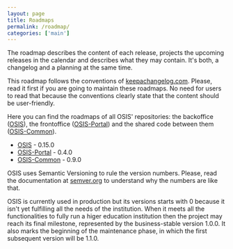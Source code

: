 ```yaml
---
layout: page
title: Roadmaps
permalink: /roadmap/
categories: ['main']
---
```


The roadmap describes the content of each release, projects the upcoming
releases in the calendar and describes what they may contain. It's both,
a changelog and a planning at the same time.

This roadmap follows the conventions of [keepachangelog.com](http://keepachangelog.com).
Please, read it first if you are going to maintain these roadmaps. No need for
users to read that because the conventions clearly state that the content
should be user-friendly.

Here you can find the roadmaps of all OSIS' repositories:
the backoffice ([OSIS](https://github.com/uclouvain/osis)),
the frontoffice ([OSIS-Portal](https://github.com/uclouvain/osis-portal)) and
the shared code between them ([OSIS-Common](https://github.com/uclouvain/osis-common)).

- [OSIS](/osis/roadmap/osis/) - 0.15.0
- [OSIS-Portal](/osis/roadmap/osis_portal/) - 0.4.0
- [OSIS-Common](/osis/roadmap/osis_common/) - 0.9.0

OSIS uses Semantic Versioning to rule the version numbers. Please, read the
documentation at [semver.org](http://semver.org) to understand why the numbers
are like that.

OSIS is currently used in production but its versions starts with 0 because it
isn't yet fulfilling all the needs of the institution. When it meets all the
functionalities to fully run a higer education institution then the project may
reach its final milestone, represented by the business-stable version 1.0.0. It
also marks the beginning of the maintenance phase, in which the first
subsequent version will be 1.1.0.
